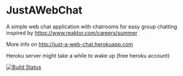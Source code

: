 # JustAWebChat

A simple web chat application with chatrooms for easy group chatting inspired by https://www.reaktor.com/careers/summer

More info on http://just-a-web-chat.herokuapp.com

Heroku server might take a while to wake up (free heroku account)

[![Build Status](https://travis-ci.org/TaikaMurmeli/JustAWebChat.svg?branch=master)](https://travis-ci.org/TaikaMurmeli/JustAWebChat)
